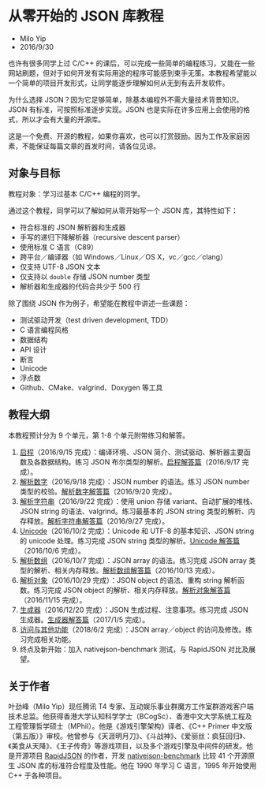 # 从零开始的 JSON 库教程

* Milo Yip
* 2016/9/30

也许有很多同学上过 C/C++ 的课后，可以完成一些简单的编程练习，又能在一些网站刷题，但对于如何开发有实际用途的程序可能感到束手无策。本教程希望能以一个简单的项目开发形式，让同学能逐步理解如何从无到有去开发软件。

为什么选择 JSON？因为它足够简单，除基本编程外不需大量技术背景知识。JSON 有标准，可按照标准逐步实现。JSON 也是实际在许多应用上会使用的格式，所以才会有大量的开源库。

这是一个免费、开源的教程，如果你喜欢，也可以打赏鼓励。因为工作及家庭因素，不能保证每篇文章的首发时间，请各位见谅。

## 对象与目标

教程对象：学习过基本 C/C++ 编程的同学。

通过这个教程，同学可以了解如何从零开始写一个 JSON 库，其特性如下：

* 符合标准的 JSON 解析器和生成器
* 手写的递归下降解析器（recursive descent parser）
* 使用标准 C 语言（C89）
* 跨平台／编译器（如 Windows／Linux／OS X，vc／gcc／clang）
* 仅支持 UTF-8 JSON 文本
* 仅支持以 `double` 存储 JSON number 类型
* 解析器和生成器的代码合共少于 500 行

除了围绕 JSON 作为例子，希望能在教程中讲述一些课题：

* 测试驱动开发（test driven development, TDD）
* C 语言编程风格
* 数据结构
* API 设计
* 断言
* Unicode
* 浮点数
* Github、CMake、valgrind、Doxygen 等工具

## 教程大纲

本教程预计分为 9 个单元，第 1-8 个单元附带练习和解答。

1. [启程](tutorial01/tutorial01.md)（2016/9/15 完成）：编译环境、JSON 简介、测试驱动、解析器主要函数及各数据结构。练习 JSON 布尔类型的解析。[启程解答篇](tutorial01_answer/tutorial01_answer.md)（2016/9/17 完成）。
2. [解析数字](tutorial02/tutorial02.md)（2016/9/18 完成）：JSON number 的语法。练习 JSON number 类型的校验。[解析数字解答篇](tutorial02_answer/tutorial02_answer.md)（2016/9/20 完成）。
3. [解析字符串](tutorial03/tutorial03.md)（2016/9/22 完成）：使用 union 存储 variant、自动扩展的堆栈、JSON string 的语法、valgrind。练习最基本的 JSON string 类型的解析、内存释放。[解析字符串解答篇](tutorial03_answer/tutorial03_answer.md)（2016/9/27 完成）。
4. [Unicode](tutorial04/tutorial04.md)（2016/10/2 完成）：Unicode 和 UTF-8 的基本知识、JSON string 的 unicode 处理。练习完成 JSON string 类型的解析。[Unicode 解答篇](tutorial04_answer/tutorial04_answer.md)（2016/10/6 完成）。
5. [解析数组](tutorial05/tutorial05.md)（2016/10/7 完成）：JSON array 的语法。练习完成 JSON array 类型的解析、相关内存释放。[解析数组解答篇](tutorial05_answer/tutorial05_answer.md)（2016/10/13 完成）。
6. [解析对象](tutorial06/tutorial06.md)（2016/10/29 完成）：JSON object 的语法、重构 string 解析函数。练习完成 JSON object 的解析、相关内存释放。[解析对象解答篇](tutorial06_answer/tutorial06_answer.md)（2016/11/15 完成）。
7. [生成器](tutorial07/tutorial07.md)（2016/12/20 完成）：JSON 生成过程、注意事项。练习完成 JSON 生成器。[生成器解答篇](tutorial07_answer/tutorial07_answer.md)（2017/1/5 完成）。
8. [访问与其他功能](tutorial08/tutorial08.md)（2018/6/2 完成）：JSON array／object 的访问及修改。练习完成相关功能。
9. 终点及新开始：加入 nativejson-benchmark 测试，与 RapidJSON 对比及展望。

## 关于作者

叶劲峰（Milo Yip）现任腾讯 T4 专家、互动娱乐事业群魔方工作室群游戏客户端技术总监。他获得香港大学认知科学学士（BCogSc）、香港中文大学系统工程及工程管理哲学硕士（MPhil）。他是《游戏引擎架构》译者、《C++ Primer 中文版（第五版）》审校。他曾参与《天涯明月刀》、《斗战神》、《爱丽丝：疯狂回归》、《美食从天降》、《王子传奇》等游戏项目，以及多个游戏引擎及中间件的研发。他是开源项目 [RapidJSON](https://github.com/miloyip/rapidjson) 的作者，开发 [nativejson-benchmark](https://github.com/miloyip/nativejson-benchmark) 比较 41 个开源原生 JSON 库的标准符合程度及性能。他在 1990 年学习 C 语言，1995 年开始使用 C++ 于各种项目。
